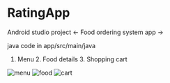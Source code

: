 # RatingApp
Android studio project <- Food ordering system app ->

java code in app/src/main/java

1. Menu 2. Food details 3. Shopping cart

![menu](https://user-images.githubusercontent.com/93536412/148550882-d2034234-4c1a-4569-b9be-97d74289e6f3.jpg)
![food](https://user-images.githubusercontent.com/93536412/148550891-00c7474f-02ba-4a82-896f-60be5f5e8d1c.jpg)
![cart](https://user-images.githubusercontent.com/93536412/148550896-033caa46-742e-44bf-9589-d6144006ddcf.jpg)
